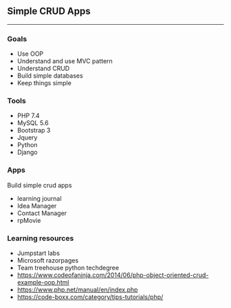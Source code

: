 ## Simple CRUD Apps
***

### Goals
- Use OOP
- Understand and use MVC pattern
- Understand CRUD
- Build simple databases
- Keep things simple

### Tools
- PHP 7.4
- MySQL 5.6 
- Bootstrap 3
- Jquery
- Python
- Django

### Apps
Build simple crud apps

- learning journal
- Idea Manager
- Contact Manager
- rpMovie


### Learning resources
- Jumpstart labs
- Microsoft razorpages 
- Team treehouse python techdegree
- https://www.codeofaninja.com/2014/06/php-object-oriented-crud-example-oop.html
- https://www.php.net/manual/en/index.php
- https://code-boxx.com/category/tips-tutorials/php/

